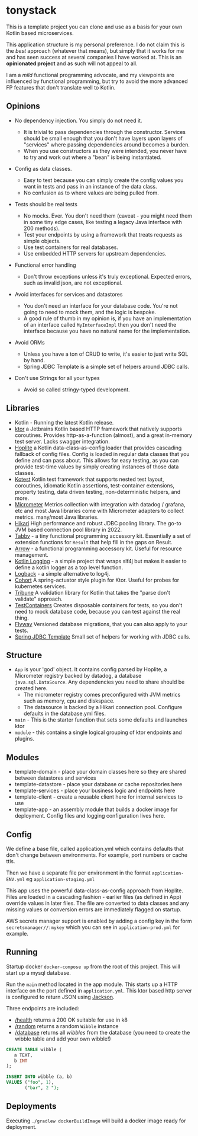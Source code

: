 # tonystack

This is a template project you can clone and use as a basis for your own Kotlin based microservices.

This application structure is my personal preference. I do not claim this is the _best_ approach (whatever
that means), but simply that it works for me and has seen success at several companies I have worked at. This is an
**opinionated project** and as such will not appeal to all.

I am a _mild_ functional programming advocate, and my viewpoints are influenced by functional programming,
but try to avoid the more advanced FP features that don't translate well to Kotlin.

## Opinions

* No dependency injection. You simply do not need it.
   * It is trivial to pass dependencies through the constructor. Services should be small enough that you don't have
     layers upon layers of "services" where passing dependencies around becomes a burden.
   * When you use constructors as they were intended, you never have to try and work out where a "bean" is being
     instantiated.
* Config as data classes.
   * Easy to test because you can simply create the config values you want in tests and pass in an instance of the data
     class.
   * No confusion as to where values are being pulled from.
* Tests should be real tests
   * No mocks. Ever. You don't need them (caveat - you might need them in some tiny edge cases, like testing a legacy
     Java interface with 200 methods).
   * Test your endpoints by using a framework that treats requests as simple objects.
   * Use test containers for real databases.
   * Use embedded HTTP servers for upstream dependencies.
* Functional error handling
   * Don't throw exceptions unless it's truly exceptional. Expected errors, such as invalid json, are not exceptional.
* Avoid interfaces for services and datastores
   * You don't need an interface for your database code. You're not going to need to mock them, and the logic is
     bespoke.
   * A good rule of thumb in my opinion is, if you have an implementation of an interface called `MyInterfaceImpl` then
     you don't need the interface because you have no natural name for the implementation.

* Avoid ORMs
   * Unless you have a ton of CRUD to write, it's easier to just write SQL by hand.
   * Spring JDBC Template is a simple set of helpers around JDBC calls.
* Don't use Strings for all your types
   * Avoid so called stringy-typed development.

## Libraries

* Kotlin - Running the latest Kotlin release.
* [ktor](https://ktor.io/) a Jetbrains Kotlin based HTTP framework that natively supports coroutines. Provides
  http-as-a-function (almost), and a great in-memory test server. Lacks swagger integration.
* [Hoplite](https://github.com/sksamuel/hoplite) a Kotlin data-class-as-config loader that provides cascading
  fallback of config files. Config is loaded in regular data classes that you define and can pass about. This allows for
  easy testing, as you can provide test-time values by simply creating instances of those data classes.
* [Kotest](https://github.com/kotest/kotest) Kotlin test framework that supports nested test layout, coroutines,
  idiomatic Kotlin assertions, test-container extensions, property testing, data driven testing, non-deterministic
  helpers, and more.
* [Micrometer](https://micrometer.io) Metrics collection with integration with datadog / grafana, etc and most Java
  libraries come with Micrometer adapters to collect metrics.
  many/most Java libraries.
* [Hikari](https://github.com/brettwooldridge/HikariCP) High performance and robust JDBC pooling library. The go-to
  JVM based connection pool library in 2022.
* [Tabby](https://github.com/sksamuel/tabby) - a tiny functional programming accessory kit. Essentially a set of
  extension functions for `Result` that help fill in the gaps on Result.
* [Arrow](https://arrow-kt.io/) - a functional programming accessory kit. Useful for resource management.
* [Kotlin Logging](https://github.com/MicroUtils/kotlin-logging) - a simple project that wraps slf4j but makes it easier
  to define a kotlin logger as a top level function.
* [Logback](https://logback.qos.ch/) - a simple alternative to log4j.
* [Cohort](https://github.com/sksamuel/cohort) A spring-actuator style plugin for Ktor. Useful for probes for
  kubernetes services.
* [Tribune](https://github.com/sksamuel/tribune) A validation library for Kotlin that takes the "parse don't
  validate" approach.
* [TestContainers](https://www.testcontainers.org) Creates disposable containers for tests, so you don't need to mock
  database code, because you can test against the real thing.
* [Flyway](https://flywaydb.org/) Versioned database migrations, that you can also apply to your tests.
* [Spring JDBC Template](https://docs.spring.io/spring-framework/docs/current/javadoc-api/index.html?org/springframework/jdbc/core/JdbcTemplate.html)
  Small set of helpers for working with JDBC calls.

## Structure

* `App` is your 'god' object. It contains config parsed by Hoplite, a Micrometer registry backed by datadog, a
  database `java.sql.DataSource`. Any dependencies you need to share should be created here.
   * The micrometer registry comes preconfigured with JVM metrics such as memory, cpu and diskspace.
   * The datasource is backed by a Hikari connection pool. Configure defaults in the database.yml files.
* `main` - This is the starter function that sets some defaults and launches ktor
* `module` - this contains a single logical grouping of ktor endpoints and plugins.

## Modules

* template-domain - place your domain classes here so they are shared between datastores and services
* template-datastore - place your database or cache repositories here
* template-services - place your business logic and endpoints here
* template-client - create a reusable client here for internal services to use
* template-app - an assembly module that builds a docker image for deployment. Config files and logging configuration
  lives here.

## Config

We define a base file, called application.yml which contains defaults that don't change between environments. For
example, port numbers or cache ttls.

Then we have a separate file per environment in the format `application-ENV.yml` eg `application-staging.yml`

This app uses the powerful data-class-as-config approach from Hoplite. Files are loaded in a cascading fashion - earlier
files (as defined in App) override values in later files. The file are converted to data classes and any missing values
or conversion errors are immediately flagged on startup.

AWS secrets manager support is enabled by adding a config key in the form `secretsmanager//:mykey` which you can see
in `application-prod.yml` for example.

## Running

Startup docker `docker-compose up` from the root of this project. This will start up a mysql database.

Run the `main` method located in the app module. This starts up a HTTP interface on the port defined
in `application.yml`. This ktor based http server is configured to return JSON
using [Jackson](https://github.com/FasterXML/jackson).

Three endpoints are included:

* [/health](http://0.0.0.0:10800/health) returns a 200 OK suitable for use in k8
* [/random](http://0.0.0.0:10800/random) returns a random `Wibble` instance
* [/database](http://0.0.0.0:10800/database) returns all _wibbles_ from the database (you need to create the wibble
  table and add your own wibble!)

```sql
CREATE TABLE wibble (
   a TEXT,
   b INT
);

INSERT INTO wibble (a, b)
VALUES ("foo", 1),
       ("bar", 2 ");
```

## Deployments

Executing `./gradlew dockerBuildImage` will build a docker image ready for deployment.
